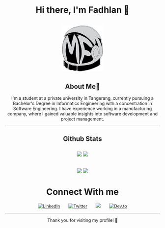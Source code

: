 <h1 align="center">
  Hi there, I'm Fadhlan 👋 
  <br>
  <br>
  <a href="https://portofolio-gamma-nine-47.vercel.app/"> 
    <img src="https://github.com/skrulleps/skrulleps/blob/main/LogoWeb.png" height="150" alt="LogoWeb" />
  </a>
</h1>

<div>
  <h2 align="center">
    About Me🚀
  </h2>
  <p align="center"> I'm a student at a private university in Tangerang, currently pursuing a Bachelor's Degree in Informatics Engineering with a concentration in Software Engineering. I have experience working in a manufacturing company, where I gained valuable       insights into software development and project management. 
  </p>
</div><hr>

<h2 align="center">
  Github Stats
  <br>
  <br>
  <img height="180em" src="https://github-readme-stats.vercel.app/api?username=skrulleps&show_icons=true&theme=radical">
  <img height="180em" src="https://github-readme-stats-eight-theta.vercel.app/api/top-langs/?username=skrulleps&layout=compact&theme=radical"/>
</h2>
<h2 align="center">
  
  <img src="https://github-profile-summary-cards.vercel.app/api/cards/repos-per-language?username=skrulleps&theme=nord_dark" />
  <img src="https://github-profile-summary-cards.vercel.app/api/cards/most-commit-language?username=skrulleps&theme=nord_dark" />
  
</h2>
<!--
  ## 🌱 Currently Learning
  - [Mobile Dev/Flutter, Dart]<br/>
    <img align="left" alt="java" width="30px" style="padding-right:10px;" src="https://cdn.jsdelivr.net/gh/devicons/devicon@latest/icons/flutter/flutter-original.svg" />
    <img align="left" alt="java" width="30px" style="padding-right:10px;" src="https://cdn.jsdelivr.net/gh/devicons/devicon@latest/icons/dart/dart-original.svg" /><br/><br/>
  ## 💼 Skills
  - **Languages:**
    <img align="left" alt="java" width="30px" style="padding-right:10px;" src="https://cdn.jsdelivr.net/gh/devicons/devicon@latest/icons/javascript/javascript-plain.svg" />
    <img align="left" alt="java" width="30px" style="padding-right:10px;" src="https://cdn.jsdelivr.net/gh/devicons/devicon@latest/icons/java/java-plain.svg" />
    <img align="left" alt="java" width="30px" style="padding-right:10px;" src="https://cdn.jsdelivr.net/gh/devicons/devicon@latest/icons/mysql/mysql-original.svg" />
    <img align="left" alt="java" width="30px" style="padding-right:10px;" src="https://cdn.jsdelivr.net/gh/devicons/devicon@latest/icons/php/php-original.svg" />
    <img align="left" alt="java" width="30px" style="padding-right:10px;" src="https://cdn.jsdelivr.net/gh/devicons/devicon@latest/icons/visualbasic/visualbasic-original.svg" />
    <img align="left" alt="java" width="30px" style="padding-right:10px;" src="https://cdn.jsdelivr.net/gh/devicons/devicon@latest/icons/bootstrap/bootstrap-original.svg" />
    <img align="left" alt="java" width="30px" style="padding-right:10px;" src="https://cdn.jsdelivr.net/gh/devicons/devicon@latest/icons/tailwindcss/tailwindcss-original.svg" /><br/><br/>
    **Frameworks:**<br/>   
     <img align="left" alt="java" width="30px" style="padding-right:10px;" src="https://cdn.jsdelivr.net/gh/devicons/devicon@latest/icons/laravel/laravel-original.svg" />
     <img align="left" alt="java" width="30px" style="padding-right:10px;" src="https://cdn.jsdelivr.net/gh/devicons/devicon@latest/icons/laravel/laravel-original.svg" /><br/><br/>
    **Tools:**<br/>
    <img align="left" alt="java" width="30px" style="padding-right:10px;" src="https://cdn.jsdelivr.net/gh/devicons/devicon@latest/icons/vscode/vscode-original.svg" />
    <img align="left" alt="java" width="30px" style="padding-right:10px;" src="https://cdn.jsdelivr.net/gh/devicons/devicon@latest/icons/visualstudio/visualstudio-original.svg" /><br/><br/>
-->

<div>
  <h1 align="center">
    Connect With me
  </h1>
  <p align="center">
    <a href="https://www.linkedin.com/in/mochamed-fadhlan-tuhairi-3543731b0/"><img width="32px" alt="LinkedIn" title="LinkedIn" src="https://i.imgur.com/yRpa1dQ.png"/></a>
    &#8287;&#8287;&#8287;&#8287;&#8287;
    <a href="https://www.instagram.com/fadhlant_07/"><img width="32px" alt="Twitter" title="Twitter" src="https://cdn.simpleicons.org/instagram"/></a>
    &#8287;&#8287;&#8287;&#8287;&#8287;
    <a href="https://discord.gg/vt2r4DRN" alt="Discord" title="Dev Pro Tips Discord Server"><img width="32px" src="https://i.imgur.com/OViZO8J.png"/></a>
    &#8287;&#8287;&#8287;&#8287;&#8287;
    <a href="https://portofolio-gamma-nine-47.vercel.app/"><img width="32px" alt="Dev.to" title="DenverCoder1 Dev.to" src="https://i.imgur.com/mVm29vK.png"></a>
<!--     &#8287;&#8287;&#8287;&#8287;&#8287;
    <a href="https://ko-fi.com/jlawrence"><img width="32px" alt="Ko-fi" title="Buy me a coffee" src="https://i.imgur.com/PpLeD3K.png"/></a> -->
  <!--   &#8287;&#8287;&#8287;&#8287;&#8287;
    <a href="http://eyl327.mywebcommunity.org/promos/"><img width="32px" alt="Free Stuff" title="Free gifts for you" src="https://i.imgur.com/0uVwkoZ.png"/></a> -->
  </p>
</div>
<hr>
<p align="center">
  Thank you for visiting my profile! 🚀
</p>
